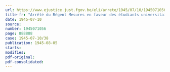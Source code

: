```yaml
---
url: https://www.ejustice.just.fgov.be/eli/arrete/1945/07/10/1945071056/justel
title-fr: "Arrêté du Régent Mesures en faveur des étudiants universitaires. - Modification à l'arrêté du Régent en date du 13 octobre 1944"
date: 1945-07-10
source:
number: 1945071056
page: 888888
case: 1945-07-10/38
publication: 1945-08-05
starts:
modifies:
pdf-original:
pdf-consolidated:
---
```


